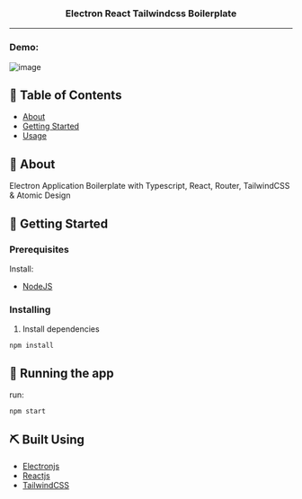 <h3 align="center">Electron React Tailwindcss Boilerplate</h3>

---
### Demo:

![image](https://user-images.githubusercontent.com/45255650/118969763-a555dc80-b997-11eb-8ec7-99b159ab79f2.png)

## 📝 Table of Contents

- [About](#about)
- [Getting Started](#getting_started)
- [Usage](#usage)

## 🧐 About <a name = "about"></a>

Electron Application Boilerplate with Typescript, React, Router, TailwindCSS & Atomic Design

## 🏁 Getting Started <a name = "getting_started"></a>

### Prerequisites

Install:

- [NodeJS](https://nodejs.org/en/)


### Installing

1. Install dependencies

```
npm install
```


## 🔧 Running the app <a name = "run"></a>

run:

```
npm start
```


## ⛏️ Built Using <a name = "built_using"></a>

- [Electronjs](https://www.electronjs.org/)
- [Reactjs](https://reactjs.org/)
- [TailwindCSS](https://tailwindcss.com/)

